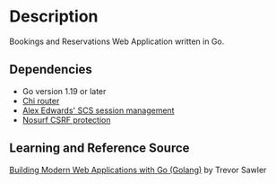 # Description

Bookings and Reservations Web Application written in Go.

## Dependencies

- Go version 1.19 or later
- [Chi router](https://github.com/go-chi/chi)
- [Alex Edwards' SCS session management](https://github.com/alexedwards/scs)
- [Nosurf CSRF protection](https://github.com/justinas/nosurf)

## Learning and Reference Source

[Building Modern Web Applications with Go (Golang)](https://www.udemy.com/course/building-modern-web-applications-with-go/) by Trevor Sawler
